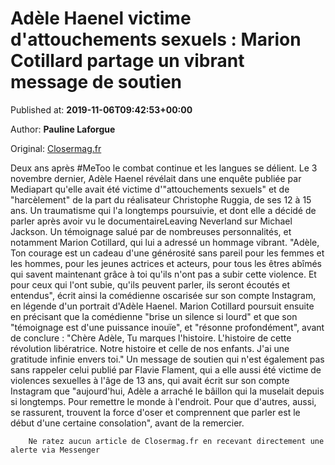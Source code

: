 
# Adèle Haenel victime d'attouchements sexuels : Marion Cotillard partage un vibrant message de soutien

Published at: **2019-11-06T09:42:53+00:00**

Author: **Pauline Laforgue**

Original: [Closermag.fr](https://www.closermag.fr/people/adele-haenel-victime-d-attouchements-sexuels-marion-cotillard-partage-un-vibrant-1045419)

Deux ans après #MeToo le combat continue et les langues se délient. Le 3 novembre dernier, Adèle Haenel révélait dans une enquête publiée par Mediapart qu'elle avait été victime d'"attouchements sexuels" et de "harcèlement" de la part du réalisateur Christophe Ruggia, de ses 12 à 15 ans. Un traumatisme qui l'a longtemps poursuivie, et dont elle a décidé de parler après avoir vu le documentaireLeaving Neverland sur Michael Jackson.
Un témoignage salué par de nombreuses personnalités, et notamment Marion Cotillard, qui lui a adressé un hommage vibrant. "Adèle, Ton courage est un cadeau d'une générosité sans pareil pour les femmes et les hommes, pour les jeunes actrices et acteurs, pour tous les êtres abîmés qui savent maintenant grâce à toi qu'ils n'ont pas a subir cette violence. Et pour ceux qui l'ont subie, qu'ils peuvent parler, ils seront écoutés et entendus", écrit ainsi la comédienne oscarisée sur son compte Instagram, en légende d'un portrait d'Adèle Haenel.
Marion Cotillard poursuit ensuite en précisant que la comédienne "brise un silence si lourd" et que son "témoignage est d'une puissance inouïe", et "résonne profondément", avant de conclure : "Chère Adèle, Tu marques l'histoire. L'histoire de cette révolution libératrice. Notre histoire et celle de nos enfants. J'ai une gratitude infinie envers toi." Un message de soutien qui n'est également pas sans rappeler celui publié par Flavie Flament, qui a elle aussi été victime de violences sexuelles à l'âge de 13 ans, qui avait écrit sur son compte Instagram que "aujourd'hui, Adèle a arraché le bâillon qui la muselait depuis si longtemps. Pour remettre le monde à l'endroit. Pour que d'autres, aussi, se rassurent, trouvent la force d'oser et comprennent que parler est le début d'une certaine consolation", avant de la remercier.

        Ne ratez aucun article de Closermag.fr en recevant directement une alerte via Messenger
      
